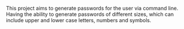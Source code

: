 This project aims to generate passwords for the user via command line.
Having the ability to generate passwords of different sizes, which can include upper and lower case letters, numbers and symbols.
